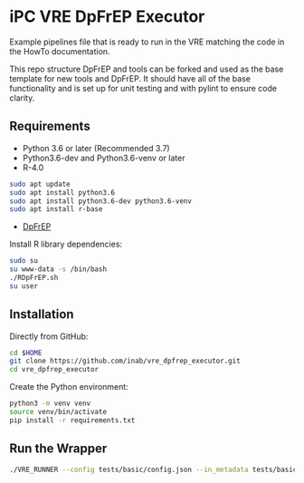 # iPC VRE DpFrEP Executor
Example pipelines file that is ready to run in the VRE matching the code in the HowTo documentation.

This repo structure DpFrEP and tools can be forked and used as the base template for new tools and DpFrEP. 
It should have all of the base functionality and is set up for unit testing and with pylint to ensure code clarity.

## Requirements

- Python 3.6 or later (Recommended 3.7)
- Python3.6-dev and Python3.6-venv or later
- R-4.0

```bash
sudo apt update
sudo apt install python3.6 
sudo apt install python3.6-dev python3.6-venv
sudo apt install r-base
```

- [DpFrEP](https://github.com/inab/vre_dpfrep_executor/blob/master/RDpFrEP.sh)

Install R library dependencies:

```bash
sudo su
su www-data -s /bin/bash
./RDpFrEP.sh
su user
```

## Installation

Directly from GitHub:

```bash
cd $HOME
git clone https://github.com/inab/vre_dpfrep_executor.git
cd vre_dpfrep_executor
```

Create the Python environment:

```bash
python3 -m venv venv
source venv/bin/activate
pip install -r requirements.txt
```

## Run the Wrapper
```bash
./VRE_RUNNER --config tests/basic/config.json --in_metadata tests/basic/in_metadata.json --out_metadata out_metadata.json --log_file VRE_RUNNER.log
```
